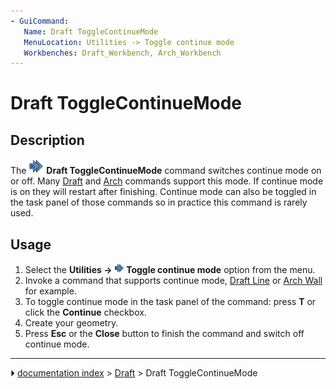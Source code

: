 ```yaml
---
- GuiCommand:
   Name: Draft ToggleContinueMode
   MenuLocation: Utilities -> Toggle continue mode
   Workbenches: Draft_Workbench, Arch_Workbench
---
```


# Draft ToggleContinueMode

## Description

The <img alt="" src=images/Draft_ToggleContinueMode.svg  style="width:24px;"> **Draft ToggleContinueMode** command switches continue mode on or off. Many [Draft](Draft_Workbench.md) and [Arch](Arch_Workbench.md) commands support this mode. If continue mode is on they will restart after finishing. Continue mode can also be toggled in the task panel of those commands so in practice this command is rarely used.

## Usage

1.  Select the **Utilities → <img src="images/Draft_ToggleContinueMode.svg" width=16px> Toggle continue mode** option from the menu.
2.  Invoke a command that supports continue mode, [Draft Line](Draft_Line.md) or [Arch Wall](Arch_Wall.md) for example.
3.  To toggle continue mode in the task panel of the command: press **T** or click the **Continue** checkbox.
4.  Create your geometry.
5.  Press **Esc** or the **Close** button to finish the command and switch off continue mode.



---
⏵ [documentation index](../README.md) > [Draft](Draft_Workbench.md) > Draft ToggleContinueMode
